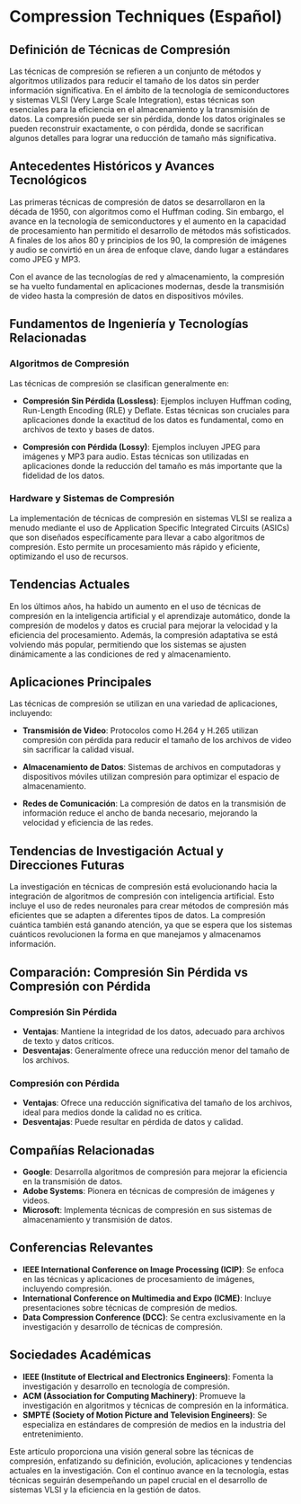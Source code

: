 # Compression Techniques (Español)

## Definición de Técnicas de Compresión

Las técnicas de compresión se refieren a un conjunto de métodos y algoritmos utilizados para reducir el tamaño de los datos sin perder información significativa. En el ámbito de la tecnología de semiconductores y sistemas VLSI (Very Large Scale Integration), estas técnicas son esenciales para la eficiencia en el almacenamiento y la transmisión de datos. La compresión puede ser sin pérdida, donde los datos originales se pueden reconstruir exactamente, o con pérdida, donde se sacrifican algunos detalles para lograr una reducción de tamaño más significativa.

## Antecedentes Históricos y Avances Tecnológicos

Las primeras técnicas de compresión de datos se desarrollaron en la década de 1950, con algoritmos como el Huffman coding. Sin embargo, el avance en la tecnología de semiconductores y el aumento en la capacidad de procesamiento han permitido el desarrollo de métodos más sofisticados. A finales de los años 80 y principios de los 90, la compresión de imágenes y audio se convirtió en un área de enfoque clave, dando lugar a estándares como JPEG y MP3.

Con el avance de las tecnologías de red y almacenamiento, la compresión se ha vuelto fundamental en aplicaciones modernas, desde la transmisión de video hasta la compresión de datos en dispositivos móviles.

## Fundamentos de Ingeniería y Tecnologías Relacionadas

### Algoritmos de Compresión

Las técnicas de compresión se clasifican generalmente en:

- **Compresión Sin Pérdida (Lossless)**: Ejemplos incluyen Huffman coding, Run-Length Encoding (RLE) y Deflate. Estas técnicas son cruciales para aplicaciones donde la exactitud de los datos es fundamental, como en archivos de texto y bases de datos.

- **Compresión con Pérdida (Lossy)**: Ejemplos incluyen JPEG para imágenes y MP3 para audio. Estas técnicas son utilizadas en aplicaciones donde la reducción del tamaño es más importante que la fidelidad de los datos.

### Hardware y Sistemas de Compresión

La implementación de técnicas de compresión en sistemas VLSI se realiza a menudo mediante el uso de Application Specific Integrated Circuits (ASICs) que son diseñados específicamente para llevar a cabo algoritmos de compresión. Esto permite un procesamiento más rápido y eficiente, optimizando el uso de recursos.

## Tendencias Actuales

En los últimos años, ha habido un aumento en el uso de técnicas de compresión en la inteligencia artificial y el aprendizaje automático, donde la compresión de modelos y datos es crucial para mejorar la velocidad y la eficiencia del procesamiento. Además, la compresión adaptativa se está volviendo más popular, permitiendo que los sistemas se ajusten dinámicamente a las condiciones de red y almacenamiento.

## Aplicaciones Principales

Las técnicas de compresión se utilizan en una variedad de aplicaciones, incluyendo:

- **Transmisión de Video**: Protocolos como H.264 y H.265 utilizan compresión con pérdida para reducir el tamaño de los archivos de video sin sacrificar la calidad visual.

- **Almacenamiento de Datos**: Sistemas de archivos en computadoras y dispositivos móviles utilizan compresión para optimizar el espacio de almacenamiento.

- **Redes de Comunicación**: La compresión de datos en la transmisión de información reduce el ancho de banda necesario, mejorando la velocidad y eficiencia de las redes.

## Tendencias de Investigación Actual y Direcciones Futuras

La investigación en técnicas de compresión está evolucionando hacia la integración de algoritmos de compresión con inteligencia artificial. Esto incluye el uso de redes neuronales para crear métodos de compresión más eficientes que se adapten a diferentes tipos de datos. La compresión cuántica también está ganando atención, ya que se espera que los sistemas cuánticos revolucionen la forma en que manejamos y almacenamos información.

## Comparación: Compresión Sin Pérdida vs Compresión con Pérdida

### Compresión Sin Pérdida

- **Ventajas**: Mantiene la integridad de los datos, adecuado para archivos de texto y datos críticos.
- **Desventajas**: Generalmente ofrece una reducción menor del tamaño de los archivos.

### Compresión con Pérdida

- **Ventajas**: Ofrece una reducción significativa del tamaño de los archivos, ideal para medios donde la calidad no es crítica.
- **Desventajas**: Puede resultar en pérdida de datos y calidad.

## Compañías Relacionadas

- **Google**: Desarrolla algoritmos de compresión para mejorar la eficiencia en la transmisión de datos.
- **Adobe Systems**: Pionera en técnicas de compresión de imágenes y videos.
- **Microsoft**: Implementa técnicas de compresión en sus sistemas de almacenamiento y transmisión de datos.

## Conferencias Relevantes

- **IEEE International Conference on Image Processing (ICIP)**: Se enfoca en las técnicas y aplicaciones de procesamiento de imágenes, incluyendo compresión.
- **International Conference on Multimedia and Expo (ICME)**: Incluye presentaciones sobre técnicas de compresión de medios.
- **Data Compression Conference (DCC)**: Se centra exclusivamente en la investigación y desarrollo de técnicas de compresión.

## Sociedades Académicas

- **IEEE (Institute of Electrical and Electronics Engineers)**: Fomenta la investigación y desarrollo en tecnología de compresión.
- **ACM (Association for Computing Machinery)**: Promueve la investigación en algoritmos y técnicas de compresión en la informática.
- **SMPTE (Society of Motion Picture and Television Engineers)**: Se especializa en estándares de compresión de medios en la industria del entretenimiento.

Este artículo proporciona una visión general sobre las técnicas de compresión, enfatizando su definición, evolución, aplicaciones y tendencias actuales en la investigación. Con el continuo avance en la tecnología, estas técnicas seguirán desempeñando un papel crucial en el desarrollo de sistemas VLSI y la eficiencia en la gestión de datos.